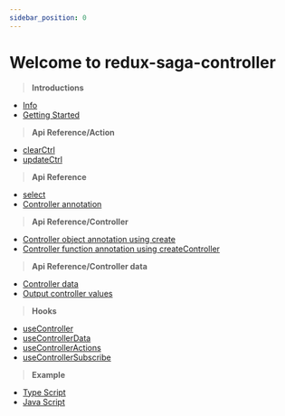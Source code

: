 ```yaml
---
sidebar_position: 0
---
```


# Welcome to redux-saga-controller

> **Introductions**

- [Info](/docs/Introductions/introductions) 
- [Getting Started](/docs/Introductions/gettingStarted)

> **Api Reference/Action**

- [clearCtrl](/docs/api-reference/action-creators/clearCtrl)
- [updateCtrl](/docs/api-reference/action-creators/updateCtrl)

> **Api Reference**

- [select](/docs/api-reference/select)
- [Controller annotation](/docs/create-annotation)

> **Api Reference/Controller**

- [Controller object annotation using create](/docs/api-reference/controller/create)
- [Controller function annotation using createController](/docs/api-reference/controller/createController)

> **Api Reference/Controller data**

- [Controller data](/docs/api-reference/controller-data/data)
- [Output controller values](/docs/api-reference/controller-data/controller-values)

> **Hooks**

- [useController](/docs/hooks/useController)
- [useControllerData](/docs/hooks/useControllerData)
- [useControllerActions](/docs/hooks/useControllerActions)
- [useControllerSubscribe](/docs/hooks/useControllerSubscribe)

> **Example**

- [Type Script](/docs/app-example/app-example-ts)
- [Java Script](/docs/app-example/app-example-js)

